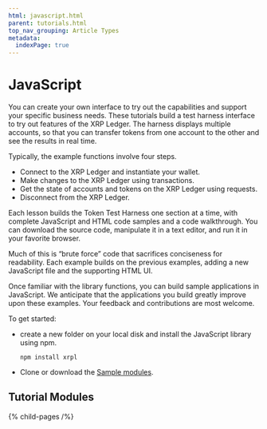 ```yaml
---
html: javascript.html
parent: tutorials.html
top_nav_grouping: Article Types
metadata:
  indexPage: true
---
```

# JavaScript

You can create your own interface to try out the capabilities and support your specific business needs. These tutorials build a test harness interface to try out features of the XRP Ledger. The harness displays multiple accounts, so that you can transfer tokens from one account to the other and see the results in real time.

Typically, the example functions involve four steps.

- Connect to the XRP Ledger and instantiate your wallet.
- Make changes to the XRP Ledger using transactions.
- Get the state of accounts and tokens on the XRP Ledger using requests.
- Disconnect from the XRP Ledger.

Each lesson builds the Token Test Harness one section at a time, with complete JavaScript and HTML code samples and a code walkthrough. You can download the source code, manipulate it in a text editor, and run it in your favorite browser. 

Much of this is “brute force” code that sacrifices conciseness for readability. Each example builds on the previous examples, adding a new JavaScript file and the supporting HTML UI. 

Once familiar with the library functions, you can build sample applications in JavaScript. We anticipate that the applications you build greatly improve upon these examples. Your feedback and contributions are most welcome.

To get started:
- create a new folder on your local disk and install the JavaScript library using npm.

  `npm install xrpl`

- Clone or download the [Sample modules](https://github.com/XRPLF/xrpl-dev-portal/tree/master/_code-samples/quickstart/js/).

## Tutorial Modules

{% child-pages /%}